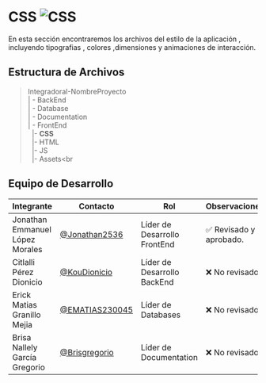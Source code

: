 # CSS  ![CSS](https://img.shields.io/badge/CSS-239120?&style=for-the-badge&logo=css3&logoColor=white)


 En esta sección encontraremos los archivos del estilo de la aplicación , incluyendo tipografias , colores ,dimensiones y animaciones de interacción.
## Estructura de Archivos

>IntegradoraI-NombreProyecto<br>
>| - BackEnd <br>
>| - Database<br>
>| - Documentation<br>
>| - FrontEnd<br>
>&nbsp;&nbsp;|- **CSS**<br>
>&nbsp;&nbsp;|- HTML<br>
>&nbsp;&nbsp;|- JS<br>
>&nbsp;&nbsp;|- Assets<br


## Equipo de Desarrollo

|Integrante|Contacto|Rol|Observaciones|
|------------|--------|---|---|
|Jonathan Emmanuel López Morales|[@Jonathan2536](https://github.com/Jonathan2536)|Líder de Desarrollo FrontEnd|✅ Revisado y aprobado.|
|Citlalli Pérez Dionicio|[@KouDionicio](https://github.com/KouDionicio)|Líder de Desarrollo BackEnd|❌ No revisado.|
|Erick Matias Granillo Mejia|[@EMATIAS230045](https://github.com/EMATIAS230045)|Líder de Databases|❌ No revisado.|
|Brisa Nallely García Gregorio|[@Brisgregorio](https://github.com/Brisgregorio)|Líder de Documentation|❌ No revisado. |
